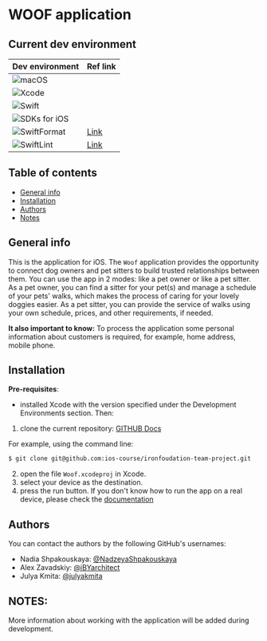 # WOOF application 

## Current dev environment 

| Dev  environment| Ref link |
| --- | -- |
| ![macOS](https://img.shields.io/badge/macOS-13.3+-blue) | | 
| ![Xcode](https://img.shields.io/badge/Xcode-14.3-red) | |
| ![Swift](https://img.shields.io/badge/Swift-5.8-orange) | |
| ![SDKs for iOS](https://img.shields.io/badge/SDKs%20for%20iOS-15%2B-lightgrey) | |
| ![SwiftFormat](https://img.shields.io/badge/SwiftFormat-0.51.7-yellow) | [Link](https://github.com/nicklockwood/SwiftFormat) |
| ![SwiftLint](https://img.shields.io/badge/SwiftLint-0.51.0-green)| [Link](https://github.com/realm/SwiftLint) |

## Table of contents
* [General info](#general-info)
* [Installation](#installation)
* [Authors](#authors)
* [Notes](#notes)

## General info

This is the application for iOS.
The `Woof` application provides the opportunity to connect dog owners and pet sitters to build trusted relationships between them. 
You can use the app in 2 modes: like a pet owner or like a pet sitter.
As a pet owner, you can find a sitter for your pet(s) and manage a schedule of your pets' walks, which makes the process of caring for your lovely doggies easier.
As a pet sitter, you can provide the service of walks using your own schedule, prices, and other requirements, if needed.

**It also important to know:**
To process the application some personal information about customers is required, for example, home address, mobile phone.

## Installation

**Pre-requisites**: 
- installed Xcode with the version specified under the Development Environments section.
Then:

1) clone the current repository:
[GITHUB Docs](https://docs.github.com/en/repositories/creating-and-managing-repositories/cloning-a-repository) 

For example, using the command line:
```bash
$ git clone git@github.com:ios-course/ironfoudation-team-project.git
```
2) open the file `Woof.xcodeproj` in Xcode.
3) select your device as the destination.
4) press the run button.
If you don't know how to run the app on a real device, please check the [documentation](https://developer.apple.com/documentation/xcode/running-your-app-in-simulator-or-on-a-device)

## Authors

You can contact the authors by the following GitHub's usernames:

- Nadia Shpakouskaya: [@NadzeyaShpakouskaya](https://github.com/NadzeyaShpakouskaya)
- Alex Zavadskiy: [@iBYarchitect](https://github.com/iBYarchitect)
- Julya Kmita: [@julyakmita](https://github.com/julyakmita)

## NOTES:

More information about working with the application will be added during development.
